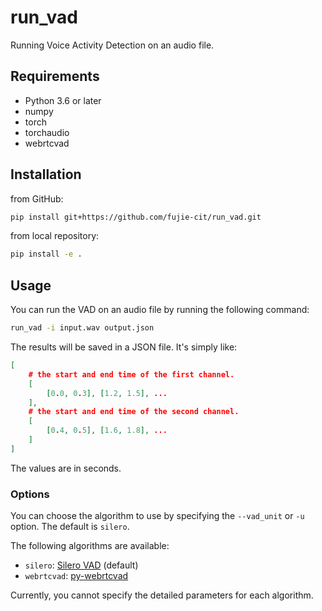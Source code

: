 # run_vad
Running Voice Activity Detection on an audio file.

## Requirements

- Python 3.6 or later
- numpy
- torch
- torchaudio
- webrtcvad

## Installation

from GitHub:

```bash
pip install git+https://github.com/fujie-cit/run_vad.git
```

from local repository:

```bash
pip install -e .
```

## Usage

You can run the VAD on an audio file by running the following command:
```bash
run_vad -i input.wav output.json
```

The results will be saved in a JSON file.
It's simply like:
```json
[
    # the start and end time of the first channel.
    [
        [0.0, 0.3], [1.2, 1.5], ...  
    ],
    # the start and end time of the second channel.
    [
        [0.4, 0.5], [1.6, 1.8], ...
    ]
]
```
The values are in seconds.

### Options

You can choose the algorithm to use by specifying the `--vad_unit` or `-u` option.
The default is `silero`.

The following algorithms are available:
- `silero`: [Silero VAD](https://github.com/snakers4/silero-vad) (default)
- `webrtcvad`: [py-webrtcvad](https://github.com/wiseman/py-webrtcvad)

Currently, you cannot specify the detailed parameters for each algorithm.


